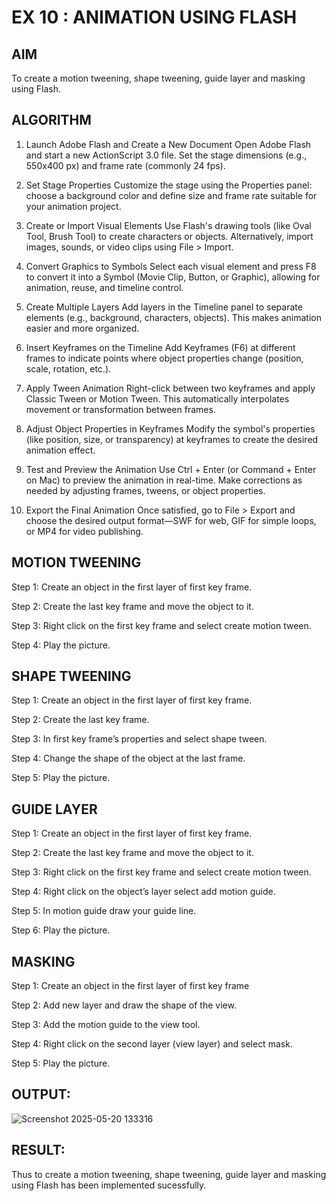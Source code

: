 # EX 10 : ANIMATION USING FLASH


## AIM
  
  To create a motion tweening, shape tweening, guide layer and masking using Flash.


## ALGORITHM

1. Launch Adobe Flash and Create a New Document
   Open Adobe Flash and start a new ActionScript 3.0 file. Set the stage dimensions (e.g., 550x400 px) and frame rate (commonly 24 fps).

2. Set Stage Properties
   Customize the stage using the Properties panel: choose a background color and define size and frame rate suitable for your animation project.

3. Create or Import Visual Elements
   Use Flash's drawing tools (like Oval Tool, Brush Tool) to create characters or objects. Alternatively, import images, sounds, or video clips using File > Import.

4. Convert Graphics to Symbols
   Select each visual element and press F8 to convert it into a Symbol (Movie Clip, Button, or Graphic), allowing for animation, reuse, and timeline control.

5. Create Multiple Layers
   Add layers in the Timeline panel to separate elements (e.g., background, characters, objects). This makes animation easier and more organized.

6. Insert Keyframes on the Timeline
   Add Keyframes (F6) at different frames to indicate points where object properties change (position, scale, rotation, etc.).

7. Apply Tween Animation
   Right-click between two keyframes and apply Classic Tween or Motion Tween. This automatically interpolates movement or transformation between frames.

8. Adjust Object Properties in Keyframes
   Modify the symbol's properties (like position, size, or transparency) at keyframes to create the desired animation effect.

9. Test and Preview the Animation
   Use Ctrl + Enter (or Command + Enter on Mac) to preview the animation in real-time. Make corrections as needed by adjusting frames, tweens, or object properties.

10. Export the Final Animation
    Once satisfied, go to File > Export and choose the desired output format—SWF for web, GIF for simple loops, or MP4 for video publishing.

## MOTION TWEENING

Step 1: Create an object in the first layer of first key frame.

Step 2: Create the last key frame and move the object to it.


Step 3: Right click on the first key frame and select create motion tween.

Step 4: Play the picture.



## SHAPE TWEENING

Step 1: Create an object in the first layer of first key frame.

Step 2: Create the last key frame.

Step 3: In first key frame’s properties and select shape tween.

Step 4: Change the shape of the object at the last frame.

Step 5: Play the picture.


## GUIDE LAYER

Step 1: Create an object in the first layer of first key frame.

Step 2: Create the last key frame and move the object to it.

Step 3: Right click on the first key frame and select create motion tween.

Step 4: Right click on the object’s layer select add motion guide.

Step 5: In motion guide draw your guide line.

Step 6: Play the picture.



## MASKING


Step 1: Create an object in the first layer of first key frame

Step 2: Add new layer and draw the shape of the view.

Step 3: Add the motion guide to the view tool.

Step 4: Right click on the second layer (view layer) and select mask.

Step 5: Play the picture.


## OUTPUT:

![Screenshot 2025-05-20 133316](https://github.com/user-attachments/assets/6f324301-9524-41f1-8fd4-3aad82a9e3ab)

## RESULT:
Thus to create a motion tweening, shape tweening, guide layer and masking using Flash has been implemented sucessfully.
